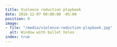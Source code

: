 ```yaml
---
title: Violence reduction playbook
date: 2016-12-07 08:00:00 -05:00
position: 0
image:
- file: "/media/violence-reduction-playbook.jpg"
  alt: Window with bullet holes
index: true
---
```


